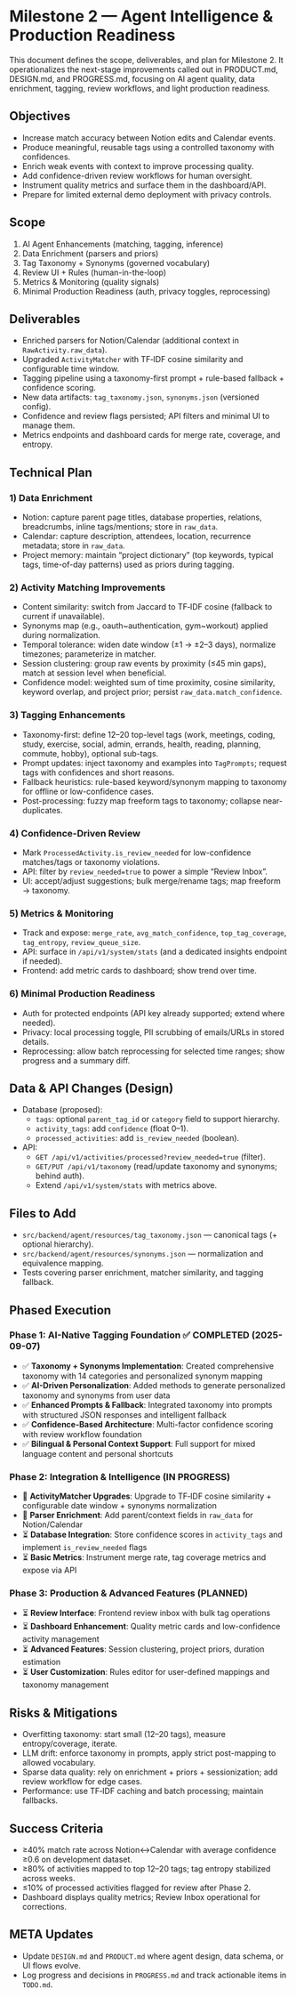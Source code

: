 # Milestone 2 — Agent Intelligence & Production Readiness

This document defines the scope, deliverables, and plan for Milestone 2. It operationalizes the next-stage improvements called out in PRODUCT.md, DESIGN.md, and PROGRESS.md, focusing on AI agent quality, data enrichment, tagging, review workflows, and light production readiness.

## Objectives
- Increase match accuracy between Notion edits and Calendar events.
- Produce meaningful, reusable tags using a controlled taxonomy with confidences.
- Enrich weak events with context to improve processing quality.
- Add confidence-driven review workflows for human oversight.
- Instrument quality metrics and surface them in the dashboard/API.
- Prepare for limited external demo deployment with privacy controls.

## Scope
1) AI Agent Enhancements (matching, tagging, inference)
2) Data Enrichment (parsers and priors)
3) Tag Taxonomy + Synonyms (governed vocabulary)
4) Review UI + Rules (human-in-the-loop)
5) Metrics & Monitoring (quality signals)
6) Minimal Production Readiness (auth, privacy toggles, reprocessing)

## Deliverables
- Enriched parsers for Notion/Calendar (additional context in `RawActivity.raw_data`).
- Upgraded `ActivityMatcher` with TF‑IDF cosine similarity and configurable time window.
- Tagging pipeline using a taxonomy-first prompt + rule-based fallback + confidence scoring.
- New data artifacts: `tag_taxonomy.json`, `synonyms.json` (versioned config).
- Confidence and review flags persisted; API filters and minimal UI to manage them.
- Metrics endpoints and dashboard cards for merge rate, coverage, and entropy.

## Technical Plan

### 1) Data Enrichment
- Notion: capture parent page titles, database properties, relations, breadcrumbs, inline tags/mentions; store in `raw_data`.
- Calendar: capture description, attendees, location, recurrence metadata; store in `raw_data`.
- Project memory: maintain “project dictionary” (top keywords, typical tags, time-of-day patterns) used as priors during tagging.

### 2) Activity Matching Improvements
- Content similarity: switch from Jaccard to TF‑IDF cosine (fallback to current if unavailable).
- Synonyms map (e.g., oauth~authentication, gym~workout) applied during normalization.
- Temporal tolerance: widen date window (±1 → ±2–3 days), normalize timezones; parameterize in matcher.
- Session clustering: group raw events by proximity (≤45 min gaps), match at session level when beneficial.
- Confidence model: weighted sum of time proximity, cosine similarity, keyword overlap, and project prior; persist `raw_data.match_confidence`.

### 3) Tagging Enhancements
- Taxonomy-first: define 12–20 top-level tags (work, meetings, coding, study, exercise, social, admin, errands, health, reading, planning, commute, hobby), optional sub-tags.
- Prompt updates: inject taxonomy and examples into `TagPrompts`; request tags with confidences and short reasons.
- Fallback heuristics: rule-based keyword/synonym mapping to taxonomy for offline or low-confidence cases.
- Post-processing: fuzzy map freeform tags to taxonomy; collapse near-duplicates.

### 4) Confidence-Driven Review
- Mark `ProcessedActivity.is_review_needed` for low-confidence matches/tags or taxonomy violations.
- API: filter by `review_needed=true` to power a simple “Review Inbox”.
- UI: accept/adjust suggestions; bulk merge/rename tags; map freeform → taxonomy.

### 5) Metrics & Monitoring
- Track and expose: `merge_rate`, `avg_match_confidence`, `top_tag_coverage`, `tag_entropy`, `review_queue_size`.
- API: surface in `/api/v1/system/stats` (and a dedicated insights endpoint if needed).
- Frontend: add metric cards to dashboard; show trend over time.

### 6) Minimal Production Readiness
- Auth for protected endpoints (API key already supported; extend where needed).
- Privacy: local processing toggle, PII scrubbing of emails/URLs in stored details.
- Reprocessing: allow batch reprocessing for selected time ranges; show progress and a summary diff.

## Data & API Changes (Design)
- Database (proposed):
  - `tags`: optional `parent_tag_id` or `category` field to support hierarchy.
  - `activity_tags`: add `confidence` (float 0–1).
  - `processed_activities`: add `is_review_needed` (boolean).
- API:
  - `GET /api/v1/activities/processed?review_needed=true` (filter).
  - `GET/PUT /api/v1/taxonomy` (read/update taxonomy and synonyms; behind auth).
  - Extend `/api/v1/system/stats` with metrics above.

## Files to Add
- `src/backend/agent/resources/tag_taxonomy.json` — canonical tags (+ optional hierarchy).
- `src/backend/agent/resources/synonyms.json` — normalization and equivalence mapping.
- Tests covering parser enrichment, matcher similarity, and tagging fallback.

## Phased Execution

### Phase 1: AI-Native Tagging Foundation ✅ **COMPLETED (2025-09-07)**
  - ✅ **Taxonomy + Synonyms Implementation**: Created comprehensive taxonomy with 14 categories and personalized synonym mapping
  - ✅ **AI-Driven Personalization**: Added methods to generate personalized taxonomy and synonyms from user data
  - ✅ **Enhanced Prompts & Fallback**: Integrated taxonomy into prompts with structured JSON responses and intelligent fallback
  - ✅ **Confidence-Based Architecture**: Multi-factor confidence scoring with review workflow foundation
  - ✅ **Bilingual & Personal Context Support**: Full support for mixed language content and personal shortcuts

### Phase 2: Integration & Intelligence (IN PROGRESS)
  - 🔄 **ActivityMatcher Upgrades**: Upgrade to TF‑IDF cosine similarity + configurable date window + synonyms normalization
  - 🔄 **Parser Enrichment**: Add parent/context fields in `raw_data` for Notion/Calendar
  - ⏳ **Database Integration**: Store confidence scores in `activity_tags` and implement `is_review_needed` flags
  - ⏳ **Basic Metrics**: Instrument merge rate, tag coverage metrics and expose via API

### Phase 3: Production & Advanced Features (PLANNED)
  - ⏳ **Review Interface**: Frontend review inbox with bulk tag operations
  - ⏳ **Dashboard Enhancement**: Quality metric cards and low-confidence activity management
  - ⏳ **Advanced Features**: Session clustering, project priors, duration estimation
  - ⏳ **User Customization**: Rules editor for user-defined mappings and taxonomy management

## Risks & Mitigations
- Overfitting taxonomy: start small (12–20 tags), measure entropy/coverage, iterate.
- LLM drift: enforce taxonomy in prompts, apply strict post-mapping to allowed vocabulary.
- Sparse data quality: rely on enrichment + priors + sessionization; add review workflow for edge cases.
- Performance: use TF‑IDF caching and batch processing; maintain fallbacks.

## Success Criteria
- ≥40% match rate across Notion↔Calendar with average confidence ≥0.6 on development dataset.
- ≥80% of activities mapped to top 12–20 tags; tag entropy stabilized across weeks.
- ≤10% of processed activities flagged for review after Phase 2.
- Dashboard displays quality metrics; Review Inbox operational for corrections.

## META Updates
- Update `DESIGN.md` and `PRODUCT.md` where agent design, data schema, or UI flows evolve.
- Log progress and decisions in `PROGRESS.md` and track actionable items in `TODO.md`.

